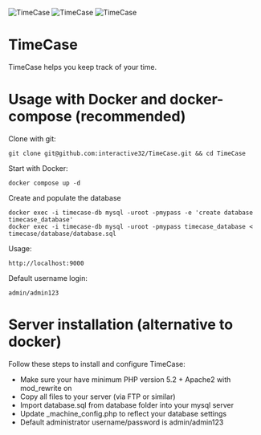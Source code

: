 ![TimeCase](https://interactive32.com/resources/timecase2.png)
![TimeCase](https://interactive32.com/resources/timecase3.png)
![TimeCase](https://interactive32.com/resources/timecase4.png)

# TimeCase
TimeCase helps you keep track of your time.


# Usage with Docker and docker-compose (recommended)
Clone with git:
```
git clone git@github.com:interactive32/TimeCase.git && cd TimeCase
```

Start with Docker:
```
docker compose up -d
```

Create and populate the database
```
docker exec -i timecase-db mysql -uroot -pmypass -e 'create database timecase_database'
docker exec -i timecase-db mysql -uroot -pmypass timecase_database < timecase/database/database.sql
```

Usage:
```
http://localhost:9000
```

Default username login:
```
admin/admin123
```


# Server installation (alternative to docker)

Follow these steps to install and configure TimeCase:

- Make sure your have minimum PHP version 5.2 + Apache2 with mod_rewrite on
- Copy all files to your server (via FTP or similar)
- Import database.sql from database folder into your mysql server
- Update _machine_config.php to reflect your database settings
- Default administrator username/password is admin/admin123


